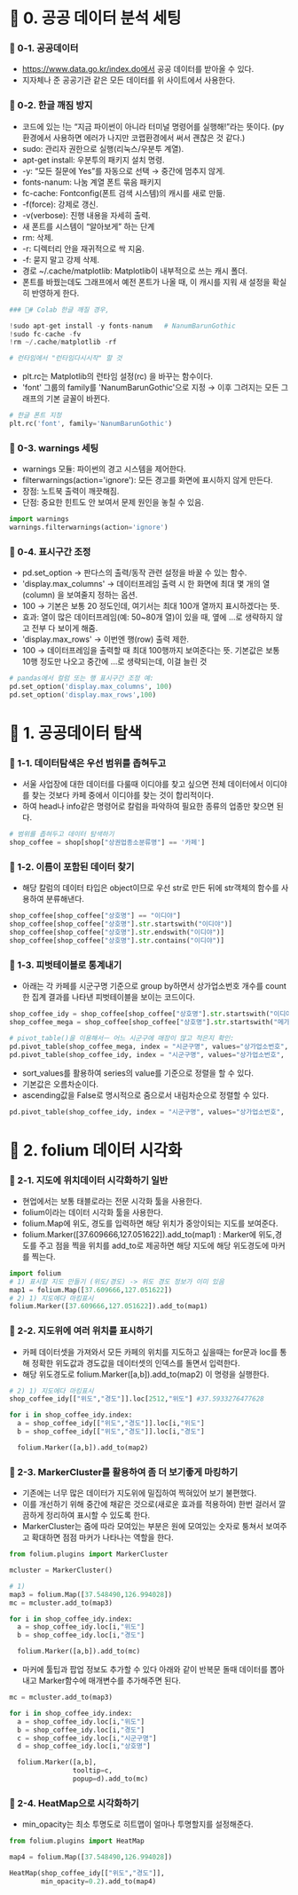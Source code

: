 # 📌 0. 공공 데이터 분석 세팅
### 📌 0-1. 공공데이터
- https://www.data.go.kr/index.do에서 공공 데이터를 받아올 수 있다.
- 지자체나 준 공공기관 같은 모든 데이터를 위 사이트에서 사용한다.

### 📌 0-2. 한글 깨짐 방지
- 코드에 있는 !는 “지금 파이썬이 아니라 터미널 명령어를 실행해!”라는 뜻이다. (py환경에서 사용하면 에러가 나지만 코랩환경에서 써서 괜찮은 것 같다.)
- sudo: 관리자 권한으로 실행(리눅스/우분투 계열).
- apt-get install: 우분투의 패키지 설치 명령.
- -y: “모든 질문에 Yes”를 자동으로 선택 → 중간에 멈추지 않게.
- fonts-nanum: 나눔 계열 폰트 묶음 패키지
- fc-cache: Fontconfig(폰트 검색 시스템)의 캐시를 새로 만듦.
- -f(force): 강제로 갱신.
- -v(verbose): 진행 내용을 자세히 출력.
- 새 폰트를 시스템이 “알아보게” 하는 단계
- rm: 삭제.
- -r: 디렉터리 안을 재귀적으로 싹 지움.
- -f: 묻지 말고 강제 삭제.
- 경로 ~/.cache/matplotlib: Matplotlib이 내부적으로 쓰는 캐시 폴더.
- 폰트를 바꿨는데도 그래프에서 예전 폰트가 나올 때, 이 캐시를 지워 새 설정을 확실히 반영하게 한다.
```py
### 📌# Colab 한글 깨질 경우,

!sudo apt-get install -y fonts-nanum   # NanumBarunGothic
!sudo fc-cache -fv
!rm ~/.cache/matplotlib -rf

# 런타임에서 "런타임다시시작" 할 것
```
- plt.rc는 Matplotlib의 런타임 설정(rc) 을 바꾸는 함수이다.
- 'font' 그룹의 family를 'NanumBarunGothic'으로 지정 → 이후 그려지는 모든 그래프의 기본 글꼴이 바뀐다.
```py
# 한글 폰트 지정
plt.rc('font', family='NanumBarunGothic')
```

### 📌 0-3. warnings 세팅
- warnings 모듈: 파이썬의 경고 시스템을 제어한다.
- filterwarnings(action='ignore'): 모든 경고를 화면에 표시하지 않게 만든다.
- 장점: 노트북 출력이 깨끗해짐.
- 단점: 중요한 힌트도 안 보여서 문제 원인을 놓칠 수 있음.
```py
import warnings
warnings.filterwarnings(action='ignore')
```

### 📌 0-4. 표시구간 조정
- pd.set_option → 판다스의 출력/동작 관련 설정을 바꿀 수 있는 함수.
- 'display.max_columns' → 데이터프레임 출력 시 한 화면에 최대 몇 개의 열(column) 을 보여줄지 정하는 옵션.
- 100 → 기본은 보통 20 정도인데, 여기서는 최대 100개 열까지 표시하겠다는 뜻.
- 효과: 열이 많은 데이터프레임(예: 50~80개 열)이 있을 때, 옆에 ...로 생략하지 않고 전부 다 보이게 해줌.
- 'display.max_rows' → 이번엔 행(row) 출력 제한.
- 100 → 데이터프레임을 출력할 때 최대 100행까지 보여준다는 뜻. 기본값은 보통 10행 정도만 나오고 중간에 ...로 생략되는데, 이걸 늘린 것
```py
# pandas에서 컬럼 또는 행 표시구간 조정 예:
pd.set_option('display.max_columns', 100)
pd.set_option('display.max_rows',100)
```

# 📌 1. 공공데이터 탐색
### 📌 1-1. 데이터탐색은 우선 범위를 좁혀두고
- 서울 사업장에 대한 데이터를 다룰때 이디야를 찾고 싶으면 전체 데이터에서 이디야를 찾는 것보다 카페 중에서 이디야를 찾는 것이 합리적이다. 
- 하여 head나 info같은 명령어로 칼럼을 파악하여 필요한 종류의 업종만 찾으면 된다.
```py
# 범위를 좁혀두고 데이터 탐색하기
shop_coffee = shop[shop["상권업종소분류명"] == '카페']
```

### 📌 1-2. 이름이 포함된 데이터 찾기
- 해당 칼럼의 데이터 타입은 object이므로 우선 str로 만든 뒤에 str객체의 함수를 사용하여 분류해낸다.
```py
shop_coffee[shop_coffee["상호명"] == "이디야"]
shop_coffee[shop_coffee["상호명"].str.startswith("이디야")]
shop_coffee[shop_coffee["상호명"].str.endswith("이디야")]
shop_coffee[shop_coffee["상호명"].str.contains("이디야")]
```

### 📌 1-3. 피벗테이블로 통계내기
- 아래는 각 카페를 시군구명 기준으로 group by하면서 상가업소번호 개수를 count한 집계 결과를 나타낸 피벗테이블을 보이는 코드이다.
```py
shop_coffee_idy = shop_coffee[shop_coffee["상호명"].str.startswith("이디야")]
shop_coffee_mega = shop_coffee[shop_coffee["상호명"].str.startswith("메가커피")]

# pivot_table()을 이용해서ㅡ 어느 시군구에 매장이 많고 적은지 확인:
pd.pivot_table(shop_coffee_mega, index = "시군구명", values="상가업소번호", aggfunc="count")
pd.pivot_table(shop_coffee_idy, index = "시군구명", values="상가업소번호", aggfunc="count")
```
- sort_values를 활용하여 series의 value를 기준으로 정렬을 할 수 있다. 
- 기본값은 오름차순이다.
- ascending값을 False로 명시적으로 줌으로서 내림차순으로 정렬할 수 있다.
```py
pd.pivot_table(shop_coffee_idy, index = "시군구명", values="상가업소번호", aggfunc="count").sort_values(by="상가업소번호", ascending=False)
```

# 📌 2. folium 데이터 시각화
### 📌 2-1. 지도에 위치데이터 시각화하기 일반
- 현업에서는 보통 태블로라는 전문 시각화 툴을 사용한다.
- folium이라는 데이터 시각화 툴을 사용한다.
- folium.Map에 위도, 경도를 입력하면 해당 위치가 중앙이되는 지도를 보여준다.
- folium.Marker([37.609666,127.051622]).add_to(map1) : Marker에 위도,경도를 주고 점을 찍을 위치를 add_to로 제공하면 해당 지도에 해당 위도경도에 마커를 찍는다.
```py
import folium
# 1) 표시할 지도 만들기 (위도/경도) -> 위도 경도 정보가 이미 있음
map1 = folium.Map([37.609666,127.051622])
# 2) 1) 지도에다 마킹표시
folium.Marker([37.609666,127.051622]).add_to(map1)
```

### 📌 2-2. 지도위에 여러 위치를 표시하기
- 카페 데이터셋을 가져와서 모든 카페의 위치를 지도하고 싶을때는 for문과 loc를 통해 정확한 위도값과 경도값을 데이터셋의 인덱스를 돌면서 입력한다. 
- 해당 위도경도로 folium.Marker([a,b]).add_to(map2) 이 명령을 실행한다.
```py
# 2) 1) 지도에다 마킹표시
shop_coffee_idy[["위도","경도"]].loc[2512,"위도"] #37.5933276477628

for i in shop_coffee_idy.index:
  a = shop_coffee_idy[["위도","경도"]].loc[i,"위도"]
  b = shop_coffee_idy[["위도","경도"]].loc[i,"경도"]

  folium.Marker([a,b]).add_to(map2)
```
### 📌 2-3. MarkerCluster를 활용하여 좀 더 보기좋게 마킹하기
- 기존에는 너무 많은 데이터가 지도위에 밀집하여 찍혀있어 보기 불편했다.
- 이를 개선하기 위해 중간에 채같은 것으로(새로운 효과를 적용하여) 한번 걸러서 깔끔하게 정리하여 표시할 수 있도록 한다.
- MarkerCluster는 줌에 따라 모여있는 부분은 원에 모여있는 숫자로 퉁쳐서 보여주고 확대하면 점점 마커가 나타나는 역할을 한다.
```py
from folium.plugins import MarkerCluster

mcluster = MarkerCluster()

# 1)
map3 = folium.Map([37.548490,126.994028])
mc = mcluster.add_to(map3)

for i in shop_coffee_idy.index:
  a = shop_coffee_idy.loc[i,"위도"]
  b = shop_coffee_idy.loc[i,"경도"]

  folium.Marker([a,b]).add_to(mc)
```
- 마커에 툴팁과 팝업 정보도 추가할 수 있다 아래와 같이 반복문 돌때 데이터를 뽑아내고 Marker함수에 매개변수를 추가해주면 된다.
```py
mc = mcluster.add_to(map3)

for i in shop_coffee_idy.index:
  a = shop_coffee_idy.loc[i,"위도"]
  b = shop_coffee_idy.loc[i,"경도"]
  c = shop_coffee_idy.loc[i,"시군구명"]
  d = shop_coffee_idy.loc[i,"상호명"]

  folium.Marker([a,b], 
                tooltip=c,
                popup=d).add_to(mc)
```

### 📌 2-4. HeatMap으로 시각화하기
- min_opacity는 최소 투명도로 히트맵이 얼마나 투명할지를 설정해준다.
```py
from folium.plugins import HeatMap

map4 = folium.Map([37.548490,126.994028])

HeatMap(shop_coffee_idy[["위도","경도"]], 
        min_opacity=0.2).add_to(map4)
```
